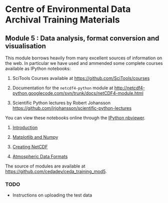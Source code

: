 # Centre of Environmental Data Archival Training Materials

## Module 5 : Data analysis, format conversion and visualisation

This module borrows heavily from many excellent sources of information on the web.  In particular we have used and ammended some complete courses available as IPython notebooks:

 1. SciTools Courses available at https://github.com/SciTools/courses

 2. Documentation for the ```netcdf4-python``` module at http://netcdf4-python.googlecode.com/svn/trunk/docs/netCDF4-module.html

 3. Scientific Python lectures by Robert Johansson https://github.com/jrjohansson/scientific-python-lectures

You can view these notebooks online through the [IPython nbviewer](http://nbviewer.ipython.org).

 1. [Introduction](http://nbviewer.ipython.org/github/cedadev/ceda_training_mod5/blob/master/01-Introduction.ipynb)

 2. [Matplotlib and Numpy](http://nbviewer.ipython.org/github/cedadev/ceda_training_mod5/blob/master/02-Matplotlib_Numpy.ipynb)

 3. [Creating NetCDF](http://nbviewer.ipython.org/github/cedadev/ceda_training_mod5/blob/master/03-Creating_NetCDF.ipynb)

 4. [Atmospheric Data Formats](http://nbviewer.ipython.org/github/cedadev/ceda_training_mod5/blob/master/04-Atmospheric_Data_Formats.ipynb)

The source of modules are available at https://github.com/cedadev/ceda_training_mod5.


### TODO

 - Instructions on uploading the test data